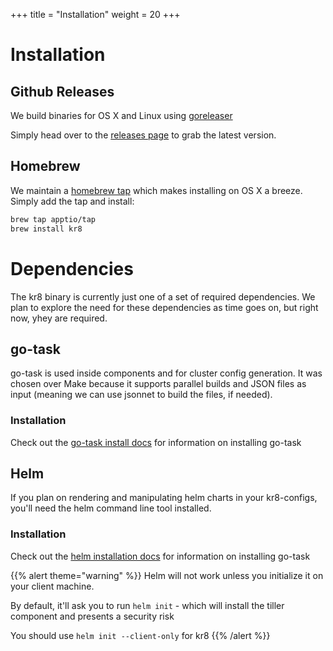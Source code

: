 +++
title = "Installation"
weight = 20
+++

# Installation

## Github Releases


We build binaries for OS X and Linux using [goreleaser](https://goreleaser.com/)

Simply head over to the [releases page](https://github.com/apptio/kr8/releases) to grab the latest version.

## Homebrew

We maintain a [homebrew tap](https://github.com/apptio/homebrew-tap) which makes installing on OS X a breeze. Simply add the tap and install:

```bash
brew tap apptio/tap
brew install kr8
```

# Dependencies

The kr8 binary is currently just one of a set of required dependencies. We plan to explore the need for these dependencies as time goes on, but right now, yhey are required.

## go-task

go-task is used inside components and for cluster config generation. It was chosen over Make because it supports parallel builds and JSON files as input (meaning we can use jsonnet to build the files, if needed).

### Installation

Check out the [go-task install docs](https://github.com/go-task/task/blob/master/docs/installation.md) for information on installing go-task

## Helm

If you plan on rendering and manipulating helm charts in your kr8-configs, you'll need the helm command line tool installed.

### Installation

Check out the [helm installation docs](https://github.com/helm/helm/blob/master/docs/install.md) for information on installing go-task

{{% alert theme="warning" %}}
Helm will not work unless you initialize it on your client machine.

By default, it'll ask you to run `helm init` - which will install the tiller component and presents a security risk

You should use `helm init --client-only` for kr8
{{% /alert %}}
